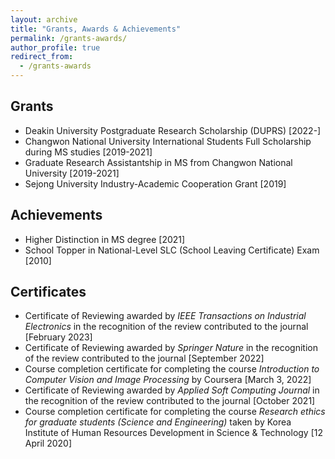 ```yaml
---
layout: archive
title: "Grants, Awards & Achievements"
permalink: /grants-awards/
author_profile: true
redirect_from:
  - /grants-awards
---
```

## Grants
* Deakin University Postgraduate Research Scholarship (DUPRS) [2022-]
* Changwon National University International Students Full Scholarship during MS studies [2019-2021]
* Graduate Research Assistantship in MS from Changwon National University [2019-2021]
* Sejong University Industry-Academic Cooperation Grant [2019]

## Achievements
* Higher Distinction in MS degree [2021]
* School Topper in National-Level SLC (School Leaving Certificate) Exam [2010]

## Certificates
* Certificate of Reviewing awarded by _IEEE Transactions on Industrial Electronics_ in the recognition of the review contributed to the journal [February 2023]
* Certificate of Reviewing awarded by _Springer Nature_ in the recognition of the review contributed to the journal [September 2022]
* Course completion certificate for completing the course _Introduction to Computer Vision and Image Processing_ by Coursera [March 3, 2022]
* Certificate of Reviewing awarded by _Applied Soft Computing Journal_ in the recognition of the review contributed to the journal [October 2021]
* Course completion certificate for completing the course _Research ethics for graduate students (Science and Engineering)_ taken by Korea Institute of Human Resources Development in Science & Technology [12 April 2020]
